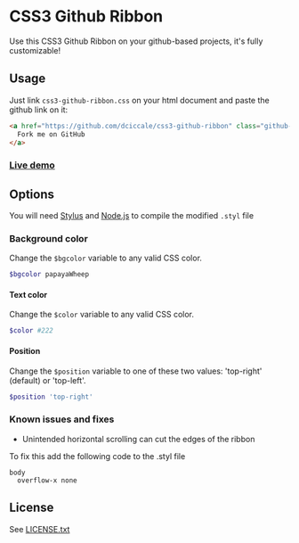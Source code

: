 # CSS3 Github Ribbon

Use this CSS3 Github Ribbon on your github-based projects, it's fully customizable!

## Usage

Just link `css3-github-ribbon.css` on your html document and paste the github link on it:

```html
<a href="https://github.com/dciccale/css3-github-ribbon" class="github-ribbon">
  Fork me on GitHub
</a>
```

### [Live demo](http://dciccale.github.com/css3-github-ribbon/)

## Options
You will need [Stylus](http://learnboost.github.com/stylus/) and [Node.js](http://nodejs.org/) to compile the modified `.styl` file

### Background color
Change the `$bgcolor` variable to any valid CSS color.

```php
$bgcolor papayaWheep
```

#### Text color
Change the `$color` variable to any valid CSS color.

```php
$color #222
```

#### Position
Change the `$position` variable to one of these two values: 'top-right' (default) or 'top-left'.

```php
$position 'top-right'
```

### Known issues and fixes
 - Unintended horizontal scrolling can cut the edges of the ribbon

To fix this add the following code to the .styl file
```
body
  overflow-x none
```

## License
See [LICENSE.txt](https://raw.github.com/dciccale/css3-github-ribbon/master/LICENSE.txt)
